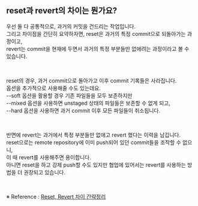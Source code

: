 ## reset과 revert의 차이는 뭔가요?

우선 둘 다 공통적으로, 과거의 커밋을 건드리는 작업입니다.  
그리고 차이점을 간단히 요약하자면, reset은 과거의 특정 commit으로 되돌아가는 과정이고,  
revert는 commit을 현재에 두면서 과거의 특정 부분들만 없애려는 과정이라고 볼 수 있습니다.

<br>

reset의 경우, 과거 commit으로 돌아가고 이후 commit 기록들은 사라집니다.  
옵션을 추가적으로 사용해줄 수도 있는데요.  
--soft 옵션을 활용할 경우 기존 파일들을 모두 보존하지만  
--mixed 옵션을 사용하면 unstaged 상태의 파일들은 보존할 수 없게 되고,  
--hard 옵션을 사용하면 과거 commit 이후 모든 파일들이 취소됩니다.

<br>

반면에 revert는 과거에서 특정 부분들만 없애고 revert 했다는 이력을 남깁니다.  
reset으로는 remote repository에 이미 push되어 있던 commit들을 조작할 수 없으니,  
이 때 revert를 사용해주면 용이합니다.  
아니면 reset을 하고 강제 push할 수도 있지만 협업에 있어서는 revert를 사용하는 방법을 더 권장되고 있습니다.

<br>

※ Reference : [Reset, Revert 차이 간략정리](https://youngest-programming.tistory.com/220)
